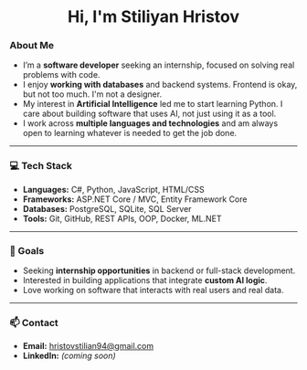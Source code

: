 <h1 align="center">Hi, I'm Stiliyan Hristov</h1>

### About Me

- I’m a **software developer** seeking an internship, focused on solving real problems with code.
- I enjoy **working with databases** and backend systems. Frontend is okay, but not too much. I'm not a designer.
- My interest in **Artificial Intelligence** led me to start learning Python. I care about building software that uses AI, not just using it as a tool.
- I work across **multiple languages and technologies** and am always open to learning whatever is needed to get the job done.

---
### 💻 Tech Stack

- **Languages:** C#, Python, JavaScript, HTML/CSS  
- **Frameworks:** ASP.NET Core / MVC, Entity Framework Core  
- **Databases:** PostgreSQL, SQLite, SQL Server  
- **Tools:** Git, GitHub, REST APIs, OOP, Docker, ML.NET
---
### 🎯 Goals
- Seeking **internship opportunities** in backend or full-stack development.
- Interested in building applications that integrate **custom AI logic**.
- Love working on software that interacts with real users and real data.
---
### 📫 Contact
- **Email:** hristovstilian94@gmail.com  
- **LinkedIn:** *(coming soon)*
